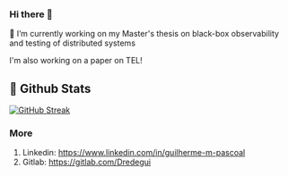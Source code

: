 ### Hi there 👋

🔭 I’m currently working on my Master's thesis on black-box observability and testing of distributed systems

I'm also working on a paper on TEL!

## 🌱 Github Stats

<a href="https://git.io/streak-stats"><img src="https://streak-stats.demolab.com?user=Dredegui&theme=dark" alt="GitHub Streak" /></a>

### More

1. Linkedin: https://www.linkedin.com/in/guilherme-m-pascoal
2. Gitlab: https://gitlab.com/Dredegui

<!--
**Dredegui/Dredegui** is a ✨ _special_ ✨ repository because its `README.md` (this file) appears on your GitHub profile.

Here are some ideas to get you started:

- 🔭 I’m currently working on ...
- 🌱 I’m currently learning ...
- 👯 I’m looking to collaborate on ...
- 🤔 I’m looking for help with ...
- 💬 Ask me about ...
- 📫 How to reach me: ...
- 😄 Pronouns: ...
- ⚡ Fun fact: ...
-->
